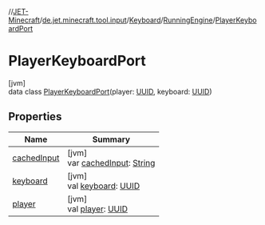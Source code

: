 //[JET-Minecraft](../../../../../index.md)/[de.jet.minecraft.tool.input](../../../index.md)/[Keyboard](../../index.md)/[RunningEngine](../index.md)/[PlayerKeyboardPort](index.md)

# PlayerKeyboardPort

[jvm]\
data class [PlayerKeyboardPort](index.md)(player: [UUID](https://docs.oracle.com/javase/8/docs/api/java/util/UUID.html), keyboard: [UUID](https://docs.oracle.com/javase/8/docs/api/java/util/UUID.html))

## Properties

| Name | Summary |
|---|---|
| [cachedInput](cached-input.md) | [jvm]<br>var [cachedInput](cached-input.md): [String](https://kotlinlang.org/api/latest/jvm/stdlib/kotlin/-string/index.html) |
| [keyboard](keyboard.md) | [jvm]<br>val [keyboard](keyboard.md): [UUID](https://docs.oracle.com/javase/8/docs/api/java/util/UUID.html) |
| [player](player.md) | [jvm]<br>val [player](player.md): [UUID](https://docs.oracle.com/javase/8/docs/api/java/util/UUID.html) |
